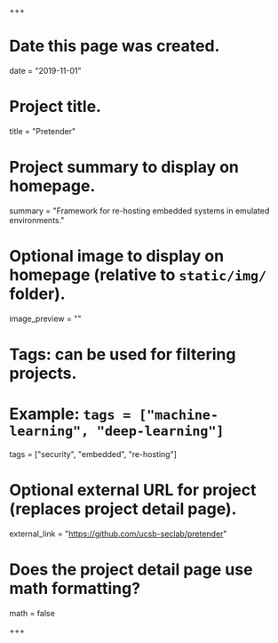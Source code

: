 +++
# Date this page was created.
date = "2019-11-01"

# Project title.
title = "Pretender"

# Project summary to display on homepage.
summary = "Framework for re-hosting embedded systems in emulated environments."

# Optional image to display on homepage (relative to `static/img/` folder).
image_preview = ""

# Tags: can be used for filtering projects.
# Example: `tags = ["machine-learning", "deep-learning"]`
tags = ["security", "embedded", "re-hosting"]

# Optional external URL for project (replaces project detail page).
external_link = "https://github.com/ucsb-seclab/pretender"

# Does the project detail page use math formatting?
math = false

+++
